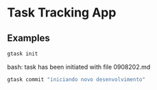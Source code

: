 # Task Tracking App

## Examples

``` bash
gtask init
```

bash: task has been initiated with file 0908202.md

``` bash
gtask commit "iniciando novo desenvolvimento"
```


